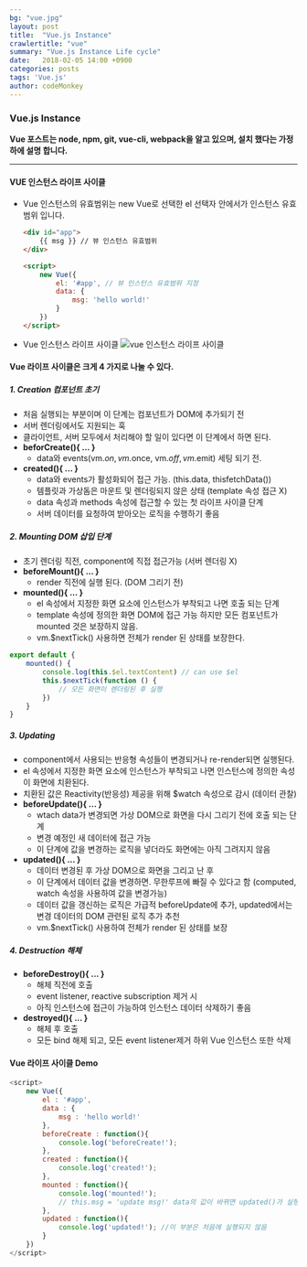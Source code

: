```yaml
---
bg: "vue.jpg"
layout: post
title:  "Vue.js Instance"
crawlertitle: "vue"
summary: "Vue.js Instance Life cycle"
date:   2018-02-05 14:00 +0900
categories: posts
tags: 'Vue.js'
author: codeMonkey
---
```


### Vue.js Instance ###
**Vue 포스트는 node, npm, git, vue-cli, webpack을 알고 있으며, 설치 했다는 가정하에 설명 합니다.**

---


#### VUE 인스턴스 라이프 사이클 ####
- Vue 인스턴스의 유효범위는 new Vue로 선택한 el 선택자 안에서가 인스턴스 유효범위 입니다.
	``` html
	<div id="app">
		{{ msg }} // 뷰 인스턴스 유효범위
	</div>

	<script>
		new Vue({
			el: '#app', // 뷰 인스턴스 유효범위 지정
			data: {
				msg: 'hello world!'
			}
		})
	</script>
	```

- Vue 인스턴스 라이프 사이클 
	![vue 인스턴스 라이프 사이클](/jsStudyBlog/assets/images/Vue-instance-lifecycle-Page-1.jpg)

#### Vue 라이프 사이클은 크게 4 가지로 나눌 수 있다. ####

##### 1. Creation 컴포넌트 초기 #####
- 처음 실행되는 부분이며 이 단계는 컴포넌트가 DOM에 추가되기 전
- 서버 렌더링에서도 지원되는 훅
- 클라이언트, 서버 모두에서 처리해야 할 일이 있다면 이 단계에서 하면 된다.
- **beforCreate(){ ... }**
	- data와 events(vm.$on, vm.$once, vm.$off, vm.$emit) 세팅 되기 전.
- **created(){ ... }**
	- data와 events가 활성화되어 접근 가능. (this.data, thisfetchData())
	- 템플릿과 가상돔은 마운트 및 렌더링되지 않은 상태 (template 속성 접근 X)
	- data 속성과 methods 속성에 접근할 수 있는 첫 라이프 사이클 단계 
	- 서버 데이터를 요청하여 받아오는 로직을 수행하기 좋음

##### 2. Mounting DOM 삽입 단계 #####
- 초기 렌더링 직전, component에 직접 접근가능 (서버 렌더링 X)
- **beforeMount(){ ... }**
	- render 직전에 실행 된다. (DOM 그리기 전)
- **mounted(){ ... }**
	- el 속성에서 지정한 화면 요소에 인스턴스가 부착되고 나면 호출 되는 단계
	- template 속성에 정의한 화면 DOM에 접근 가능 하지만 모든 컴포넌트가 mounted 것은 보장하지 않음.
	- vm.$nextTick() 사용하면 전체가 render 된 상태를 보장한다.
```javascript
export default {
	mounted() {
		console.log(this.$el.textContent) // can use $el
		this.$nextTick(function () {
			// 모든 화면이 렌더링된 후 실행
		})
	}
}
```

##### 3. Updating #####
- component에서 사용되는 반응형 속성들이 변경되거나 re-render되면 실행된다.
- el 속성에서 지정한 화면 요소에 인스턴스가 부착되고 나면 인스턴스에 정의한 속성이 화면에 치환된다.
- 치환된 값은 Reactivity(반응성) 제공을 위해 $watch 속성으로 감시 (데이터 관찰)
- **beforeUpdate(){ ... }**
	- wtach data가 변경되면 가상 DOM으로 화면을 다시 그리기 전에 호출 되는 단계
	- 변경 예정인 새 데이터에 접근 가능
	- 이 단계에 값을 변경하는 로직을 넣더라도 화면에는 아직 그려지지 않음
- **updated(){ ... }**
	- 데이터 변경된 후 가상 DOM으로 화면을 그리고 난 후
	- 이 단계에서 데이터 값을 변경하면. 무한루프에 빠질 수 있다고 함 (computed, watch 속성을 사용하여 값을 변경가능)
	- 데이터 값을 갱신하는 로직은 가급적 beforeUpdate에 추가, updated에서는 변경 데이터의 DOM 관련된 로직 추가 추천
	- vm.$nextTick() 사용하여 전체가 render 된 상태를 보장

##### 4. Destruction 해체 #####
- **beforeDestroy(){ ... }**
	- 해체 직전에 호출
	- event listener, reactive subscription 제거 시
	- 아직 인스턴스에 접근이 가능하여 인스턴스 데이터 삭제하기 좋음
- **destroyed(){ ... }**
	- 해체 후 호출
	- 모든 bind 해제 되고, 모든 event listener제거 하위 Vue 인스턴스 또한 삭제

#### Vue 라이프 사이클 Demo ####
```javascript
<script>
	new Vue({
		el : '#app',
		data : {
			msg : 'hello world!'
		},
		beforeCreate : function(){
			console.log('beforeCreate!');
		},
		created : function(){
			console.log('created!');
		},
		mounted : function(){
			console.log('mounted!');
			// this.msg = 'update msg!' data의 값이 바뀌면 updated()가 실행된다.
		},
		updated : function(){
			console.log('updated!'); //이 부분은 처음에 실행되지 않음
		}
	})
</script>
```